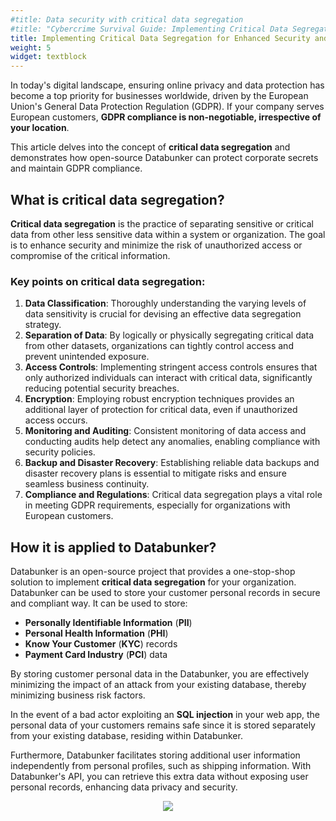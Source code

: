 ```yaml
---
#title: Data security with critical data segregation
#title: "Cybercrime Survival Guide: Implementing Critical Data Segregation to Outsmart Attackers"
title: Implementing Critical Data Segregation for Enhanced Security and GDPR Compliance
weight: 5
widget: textblock
---
```

In today's digital landscape, ensuring online privacy and data protection has become a top priority for businesses worldwide, driven by the European Union's General Data Protection Regulation (GDPR). If your company serves European customers, **GDPR compliance is non-negotiable, irrespective of your location**. 

This article delves into the concept of **critical data segregation** and demonstrates how open-source Databunker can protect corporate secrets and maintain GDPR compliance.

## What is critical data segregation?
**Critical data segregation** is the practice of separating sensitive or critical data from other less sensitive data within a system or organization. The goal is to enhance security and minimize the risk of unauthorized access or compromise of the critical information.

### Key points on critical data segregation:
1. **Data Classification**: Thoroughly understanding the varying levels of data sensitivity is crucial for devising an effective data segregation strategy.
1. **Separation of Data**: By logically or physically segregating critical data from other datasets, organizations can tightly control access and prevent unintended exposure.
1. **Access Controls**: Implementing stringent access controls ensures that only authorized individuals can interact with critical data, significantly reducing potential security breaches.
1. **Encryption**: Employing robust encryption techniques provides an additional layer of protection for critical data, even if unauthorized access occurs.
1. **Monitoring and Auditing**: Consistent monitoring of data access and conducting audits help detect any anomalies, enabling compliance with security policies.
1. **Backup and Disaster Recovery**: Establishing reliable data backups and disaster recovery plans is essential to mitigate risks and ensure seamless business continuity.
1. **Compliance and Regulations**: Critical data segregation plays a vital role in meeting GDPR requirements, especially for organizations with European customers.

## How it is applied to Databunker?
Databunker is an open-source project that provides a one-stop-shop solution to implement **critical data segregation** for your organization. Databunker can be used to store your customer personal records in secure and compliant way. It can be used to store:
* **Personally Identifiable Information** (**PII**)
* **Personal Health Information** (**PHI**)
* **Know Your Customer** (**KYC**) records
* **Payment Card Industry** (**PCI**) data

By storing customer personal data in the Databunker, you are effectively minimizing the impact of an attack from your existing database, thereby minimizing business risk factors.

In the event of a bad actor exploiting an **SQL injection** in your web app, the personal data of your customers remains safe since it is stored separately from your existing database, residing within Databunker.

Furthermore, Databunker facilitates storing additional user information independently from personal profiles, such as shipping information. With Databunker's API, you can retrieve this extra data without exposing user personal records, enhancing data privacy and security.

<center class="mt-5"><img src="featured.png" /></center>
